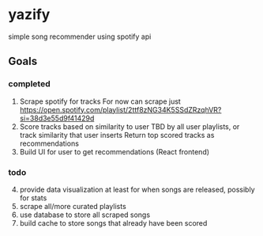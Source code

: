 # yazify

simple song recommender using spotify api

## Goals

### completed

1. Scrape spotify for tracks
   For now can scrape just https://open.spotify.com/playlist/2ttf8zNG34K5SSdZRzqhVR?si=38d3e55d9f41429d
2. Score tracks based on similarity to user
   TBD by all user playlists, or track similarity that user inserts
   Return top scored tracks as recommendations
3. Build UI for user to get recommendations (React frontend)

### todo

4. provide data visualization at least for when songs are released, possibly for stats
5. scrape all/more curated playlists
6. use database to store all scraped songs
7. build cache to store songs that already have been scored
